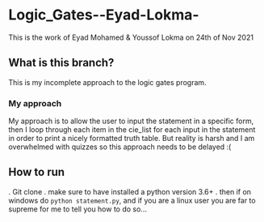 # Logic_Gates--Eyad-Lokma-
This is the work of Eyad Mohamed &amp; Youssof Lokma on 24th of Nov 2021

## What is this branch?
This is my incomplete approach to the logic gates program.
### My approach
My approach is to allow the user to input the statement in a specific form, then I loop through each
item in the cie_list for each input in the statement in order to print a nicely formatted truth table.
But reality is harsh and I am overwhelmed with quizzes so this approach needs to be delayed :(

## How to run
. Git clone
. make sure to have installed a python version 3.6+
. then if on windows do `python statement.py`, and if you are a linux user you are far to supreme for me to tell you how to do so...
